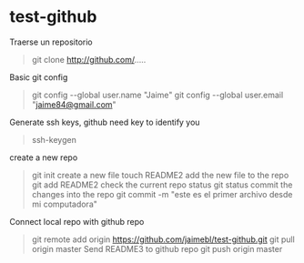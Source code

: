 test-github
==========
Traerse un repositorio
> git clone http://github.com/.....

Basic git config
> git config --global user.name "Jaime"
> git config --global user.email "jaime84@gmail.com"

Generate ssh keys, github need key to identify you
> ssh-keygen

create a new repo
> git init
create a new file
> touch README2
add the new file to the repo
> git add README2
check the current repo status
> git status
commit the changes into the repo
> git commit -m "este es el primer archivo desde mi computadora"

Connect local repo with github repo
> git remote add origin https://github.com/jaimebl/test-github.git
> git pull origin master
Send README3 to github repo
> git push origin master


